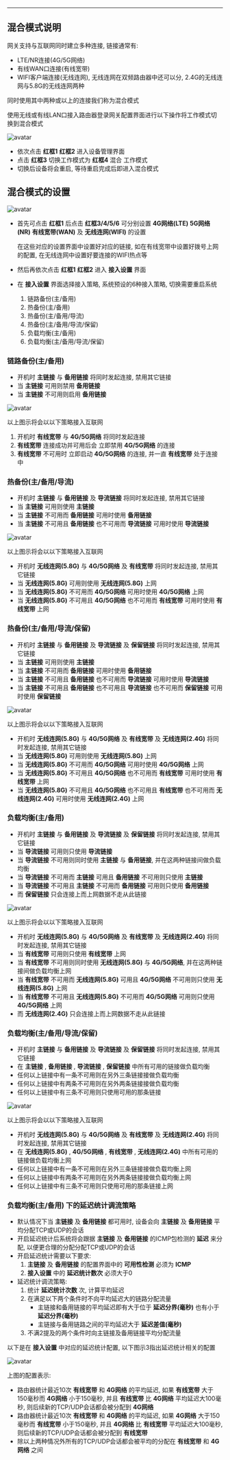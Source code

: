 
------
## 混合模式说明
网关支持与互联网同时建立多种连接, 链接通常有:
- LTE/NR连接(4G/5G网络)
- 有线WAN口连接(有线宽带)
- WIFI客户端连接(无线连网), 无线连网在双频路由器中还可以分, 2.4G的无线连网与5.8G的无线连网两种

同时使用其中两种或以上的连接我们称为混合模式

使用无线或有线LAN口接入路由器登录网关配置界面进行以下操作将工作模式切换到混合模式

![avatar](./switch_mix.png)

- 依次点击 **红框1** **红框2** 进入设备管理界面
- 点击 **红框3** 切换工作模式为 **红框4** 混合 工作模式
- 切换后设备将会重启, 等待重启完成后即进入混合模式


## 混合模式的设置

![avatar](./mix_settings.png)

- 首先可点击 **红框1** 后点击 **红框3/4/5/6** 可分别设置 **4G网络(LTE)** **5G网络(NR)** **有线宽带(WAN)** 及 **无线连网(WIFI)** 的设置

    在这些对应的设置界面中设置好对应的链接, 如在有线宽带中设置好拨号上网的配置, 在无线连网中设置好要连接的WIFI热点等

- 然后再依次点击 **红框1** **红框2** 进入 **接入设置** 界面
- 在 **接入设置** 界面选择接入策略, 系统预设的6种接入策略, 切换需要重启系统
    1. 链路备份(主/备用)
    2. 热备份(主/备用)
    3. 热备份(主/备用/导流)
    4. 热备份(主/备用/导流/保留)
    5. 负载均衡(主/备用)
    6. 负载均衡(主/备用/导流/保留) 


### 链路备份(主/备用)
- 开机时 **主链接** 与 **备用链接** 将同时发起连接, 禁用其它链接
- 当 **主链接** 可用则禁用 **备用链接**
- 当 **主链接** 不可用则启用 **备用链接**

![avatar](./mix_cold.png)

以上图示将会以以下策略接入互联网
1. 开机时 **有线宽带** 与 **4G/5G网络** 将同时发起连接
2. **有线宽带** 连接成功并可用后会 立即禁用 **4G/5G网络** 的连接
3. **有线宽带** 不可用时 立即启动 **4G/5G网络** 的连接, 并一直 **有线宽带** 处于连接中


### 热备份(主/备用/导流)
- 开机时 **主链接** 与 **备用链接** 及 **导流链接** 将同时发起连接, 禁用其它链接
- 当 **主链接** 可用则使用 **主链接**
- 当 **主链接** 不可用而 **备用链接** 可用时使用 **备用链接**
- 当 **主链接** 不可用且 **备用链接** 也不可用而 **导流链接** 可用时使用 **导流链接**

![avatar](./mix_hot_mbk.png)

以上图示将会以以下策略接入互联网
- 开机时 **无线连网(5.8G)** 与 **4G/5G网络** 及 **有线宽带** 将同时发起连接, 禁用其它链接
- 当 **无线连网(5.8G)** 可用则使用 **无线连网(5.8G)** 上网
- 当 **无线连网(5.8G)** 不可用而 **4G/5G网络** 可用时使用 **4G/5G网络** 上网
- 当 **无线连网(5.8G)** 不可用且 **4G/5G网络** 也不可用而 **有线宽带** 可用时使用 **有线宽带** 上网


### 热备份(主/备用/导流/保留)
- 开机时 **主链接** 与 **备用链接** 及 **导流链接** 及 **保留链接** 将同时发起连接, 禁用其它链接
- 当 **主链接** 可用则使用 **主链接**
- 当 **主链接** 不可用而 **备用链接** 可用时使用 **备用链接**
- 当 **主链接** 不可用且 **备用链接** 也不可用而 **导流链接** 可用时使用 **导流链接**
- 当 **主链接** 不可用且 **备用链接** 也不可用且 **导流链接** 也不可用而 **保留链接** 可用时使用 **保留链接**

![avatar](./mix_hot_mbkr.png)

以上图示将会以以下策略接入互联网
- 开机时 **无线连网(5.8G)** 与 **4G/5G网络** 及 **有线宽带** 及 **无线连网(2.4G)** 将同时发起连接, 禁用其它链接
- 当 **无线连网(5.8G)** 可用则使用 **无线连网(5.8G)** 上网
- 当 **无线连网(5.8G)** 不可用而 **4G/5G网络** 可用时使用 **4G/5G网络** 上网
- 当 **无线连网(5.8G)** 不可用且 **4G/5G网络** 也不可用而 **有线宽带** 可用时使用 **有线宽带** 上网
- 当 **无线连网(5.8G)** 不可用且 **4G/5G网络** 也不可用且 **有线宽带** 也不可用而 **无线连网(2.4G)** 可用时使用 **无线连网(2.4G)** 上网


### 负载均衡(主/备用)
- 开机时 **主链接** 与 **备用链接** 及 **导流链接** 及 **保留链接** 将同时发起连接, 禁用其它链接
- 当 **导流链接** 可用则只使用 **导流链接**
- 当 **导流链接** 不可用则同时使用 **主链接** 与 **备用链接**, 并在这两种链接间做负载均衡
- 当 **导流链接** 不可用而 **主链接** 可用且 **备用链接** 不可用则只使用 **主链接**
- 当 **导流链接** 不可用且 **主链接** 不可用而 **备用链接** 可用则只使用 **备用链接**
- 而  **保留链接** 只会连接上而上网数据不走从此链接

![avatar](./mix_dbdc_mb.png)

以上图示将会以以下策略接入互联网
- 开机时 **无线连网(5.8G)** 与 **4G/5G网络** 及 **有线宽带** 及 **无线连网(2.4G)** 将同时发起连接, 禁用其它链接
- 当 **有线宽带** 可用则只使用 **有线宽带** 上网
- 当 **有线宽带** 不可用则同时使用 **无线连网(5.8G)** 与 **4G/5G网络**, 并在这两种链接间做负载均衡上网
- 当 **有线宽带** 不可用而 **无线连网(5.8G)** 可用且 **4G/5G网络** 不可用则只使用 **无线连网(5.8G)** 上网
- 当 **有线宽带** 不可用且 **无线连网(5.8G)** 不可用而 **4G/5G网络** 可用则只使用 **4G/5G网络** 上网
- 而  **无线连网(2.4G)** 只会连接上而上网数据不走从此链接


### 负载均衡(主/备用/导流/保留) 
- 开机时 **主链接** 与 **备用链接** 及 **导流链接** 及 **保留链接** 将同时发起连接, 禁用其它链接
- 在 **主链接** , **备用链接** , **导流链接** , **保留链接** 中所有可用的链接做负载均衡
- 任何以上链接中有一条不可用则在另外三条链接接做负载均衡
- 任何以上链接中有两条不可用则在另外两条链接接做负载均衡
- 任何以上链接中有三条不可用则只使用可用的那条链接

![avatar](./mix_dbdc_mb.png)

以上图示将会以以下策略接入互联网
- 开机时 **无线连网(5.8G)** 与 **4G/5G网络** 及 **有线宽带** 及 **无线连网(2.4G)** 将同时发起连接, 禁用其它链接
- 在 **无线连网(5.8G)** , **4G/5G网络** , **有线宽带** , **无线连网(2.4G)** 中所有可用的链接做负载均衡上网
- 任何以上链接中有一条不可用则在另外三条链接接做负载均衡上网
- 任何以上链接中有两条不可用则在另外两条链接接做负载均衡上网
- 任何以上链接中有三条不可用则只使用可用的那条链接上网

### 负载均衡(主/备用) 下的延迟统计调流策略
- 默认情况下当 **主链接** 及 **备用链接** 都可用时, 设备会向 **主链接** 及 **备用链接** 平均分配TCP或UDP的会话
- 开启延迟统计后系统将会跟据 **主链接** 及 **备用链接** 的ICMP包检测的 **延迟** 来分配, 以便更合理的分配分配TCP或UDP的会话
- 开启延迟统计需要以下要求:
    1. **主链接** 及 **备用链接** 的配置界面中的 **可用性检测** 必须为 **ICMP**
    2. **接入设置** 中的 **延迟统计数次** 必须大于0
- 延迟统计调流策略:
    1. 统计 **延迟统计次数** 次, 计算平均延迟
    2. 在满足以下两个条件时不向平均延迟大的链路分配流量
        - 主链接和备用链接的平均延迟即有大于位于 **延迟分界(毫秒)** 也有小于 **延迟分界(毫秒)** 
        - 主链接与备用链路之间的平均延迟大于 **延迟差值(毫秒)**
    3. 不满2提及的两个条件时向主链接及备用链接平均分配流量

以下是在 **接入设置** 中对应的延迟统计配置, 以下图示3指出延迟统计相关的配置

![avatar](./mix_dbdc_mb_delay.png)

上图的配置表示:
- 路由器统计最近10次 **有线宽带** 和 **4G网络** 的平均延迟, 如果 **有线宽带** 大于150毫秒而 **4G网络** 小于150毫秒, 并且 **有线宽带** 比 **4G网络** 平均延迟大100毫秒, 则后续新的TCP/UDP会话都会被分配到 **4G网络**
- 路由器统计最近10次 **有线宽带** 和 **4G网络** 的平均延迟, 如果 **4G网络** 大于150毫秒而 **有线宽带** 小于150毫秒, 并且 **4G网络** 比 **有线宽带** 平均延迟大100毫秒, 则后续新的TCP/UDP会话都会被分配到 **有线宽带**
- 除以上两种情况外所有的TCP/UDP会话都会被平均的分配在 **有线宽带** 和 **4G网络** 之间
